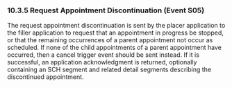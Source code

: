 ### 10.3.5 Request Appointment Discontinuation (Event S05)

The request appointment discontinuation is sent by the placer application to the filler application to request that an appointment in progress be stopped, or that the remaining occurrences of a parent appointment not occur as scheduled. If none of the child appointments of a parent appointment have occurred, then a cancel trigger event should be sent instead. If it is successful, an application acknowledgment is returned, optionally containing an SCH segment and related detail segments describing the discontinued appointment.
